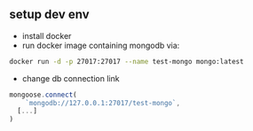 ## setup dev env
- install docker
- run docker image containing mongodb via:
```sh
docker run -d -p 27017:27017 --name test-mongo mongo:latest
```
- change db connection link
```js
mongoose.connect(
    `mongodb://127.0.0.1:27017/test-mongo`,
  [...]
)
```
